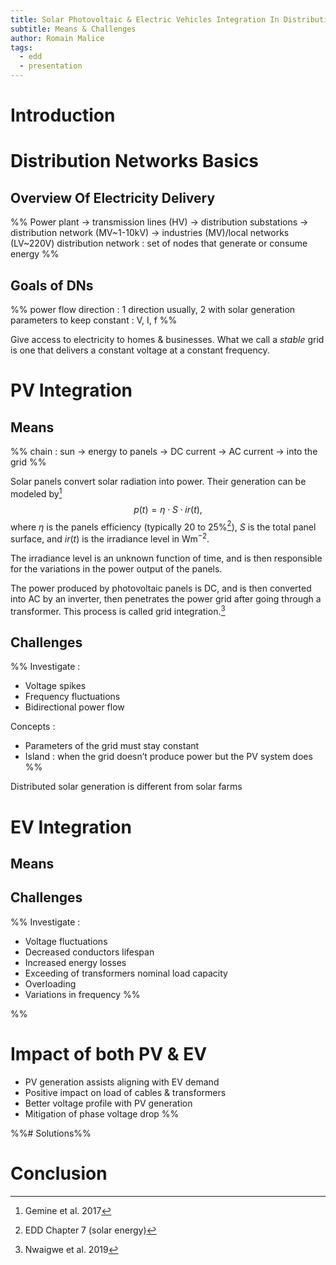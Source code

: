 ```yaml
---
title: Solar Photovoltaic & Electric Vehicles Integration In Distribution Networks
subtitle: Means & Challenges
author: Romain Malice
tags:
  - edd
  - presentation
---
```


# Introduction

# Distribution Networks Basics

## Overview Of Electricity Delivery
%%
Power plant → transmission lines (HV) → distribution substations → distribution network (MV~1-10kV) → industries (MV)/local networks (LV~220V)
distribution network : set of nodes that generate or consume energy
%%

## Goals of DNs
%%
power flow direction : 1 direction usually, 2 with solar generation
parameters to keep constant : V, I, f
%%

Give access to electricity to homes & businesses.
What we call a _stable_ grid is one that delivers a constant voltage at a constant frequency.

# PV Integration

## Means
%%
chain : sun → energy to panels → DC current → AC current → into the grid
%%

Solar panels convert solar radiation into power.
Their generation can be modeled by[^1]
$$
p (t) = \eta \cdot S \cdot ir (t),
$$
where $\eta$ is the panels efficiency (typically 20 to 25%[^2]), $S$ is the total panel surface, and $ir(t)$ is the irradiance level in $\mathrm{Wm^{-2}}$.

The irradiance level is an unknown function of time, and is then responsible for the variations in the power output of the panels.

The power produced by photovoltaic panels is DC, and is then converted into AC by an inverter, then penetrates the power grid after going through a transformer.
This process is called grid integration.[^3]

## Challenges
%%
Investigate :
- Voltage spikes
- Frequency fluctuations
- Bidirectional power flow

Concepts :
- Parameters of the grid must stay constant
- Island : when the grid doesn’t produce power but the PV system does
%%

Distributed solar generation is different from solar farms

# EV Integration

## Means

## Challenges
%%
Investigate :
- Voltage fluctuations
- Decreased conductors lifespan 
- Increased energy losses
- Exceeding of transformers nominal load capacity
- Overloading
- Variations in frequency
%%

%%
# Impact of both PV & EV
- PV generation assists aligning with EV demand
- Positive impact on load of cables & transformers
- Better voltage profile with PV generation
- Mitigation of phase voltage drop
%%

%%# Solutions%%

# Conclusion

[^1]: Gemine et al. 2017

[^2]: EDD Chapter 7 (solar energy)

[^3]: Nwaigwe et al. 2019
